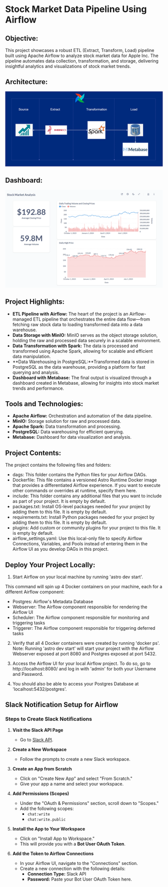 # Stock Market Data Pipeline Using Airflow

## Objective:
This project showcases a robust ETL (Extract, Transform, Load) pipeline built using Apache Airflow to analyze stock market data for Apple Inc. The pipeline automates data collection, transformation, and storage, delivering insightful analytics and visualizations of stock market trends.

## Architecture:
![Architecture](airflow_pipeline/include/dashboard/Stock-Market-Architecture.png)

## Dashboard:
![Stock Market Analysis](airflow_pipeline/include/dashboard/stock-market-analysis.png)

## Project Highlights:
- **ETL Pipeline with Airflow:** The heart of the project is an Airflow-managed ETL pipeline that orchestrates the entire data flow—from fetching raw stock data to loading transformed data into a data warehouse.
- **Data Storage with MinIO:** MinIO serves as the object storage solution, holding the raw and processed data securely in a scalable environment.
- **Data Transformation with Spark:** The data is processed and transformed using Apache Spark, allowing for scalable and efficient data manipulation.
- **Data Warehousing in PostgreSQL:**Transformed data is stored in PostgreSQL as the data warehouse, providing a platform for fast querying and analysis.
- **Dashboard with Metabase:** The final output is visualized through a dashboard created in Metabase, allowing for insights into stock market trends and performance.

## Tools and Technologies:
- **Apache Airflow:** Orchestration and automation of the data pipeline.
- **MinIO:** Storage solution for raw and processed data.
- **Apache Spark:** Data transformation and processing.
- **PostgreSQL:** Data warehousing for efficient querying.
- **Metabase:** Dashboard for data visualization and analysis.

## Project Contents:
The project contains the following files and folders:

- dags: This folder contains the Python files for your Airflow DAGs.
- Dockerfile: This file contains a versioned Astro Runtime Docker image that provides a differentiated Airflow experience. If you want to execute other commands or overrides at runtime, specify them here.
- include: This folder contains any additional files that you want to include as part of your project. It is empty by default.
- packages.txt: Install OS-level packages needed for your project by adding them to this file. It is empty by default.
- requirements.txt: Install Python packages needed for your project by adding them to this file. It is empty by default.
- plugins: Add custom or community plugins for your project to this file. It is empty by default.
- airflow_settings.yaml: Use this local-only file to specify Airflow Connections, Variables, and Pools instead of entering them in the Airflow UI as you develop DAGs in this project.

## Deploy Your Project Locally:

1. Start Airflow on your local machine by running 'astro dev start'.

This command will spin up 4 Docker containers on your machine, each for a different Airflow component:

- Postgres: Airflow's Metadata Database
- Webserver: The Airflow component responsible for rendering the Airflow UI
- Scheduler: The Airflow component responsible for monitoring and triggering tasks
- Triggerer: The Airflow component responsible for triggering deferred tasks

2. Verify that all 4 Docker containers were created by running 'docker ps'.
Note: Running 'astro dev start' will start your project with the Airflow Webserver exposed at port 8080 and Postgres exposed at port 5432.

3. Access the Airflow UI for your local Airflow project. To do so, go to http://localhost:8080/ and log in with 'admin' for both your Username and Password.

4. You should also be able to access your Postgres Database at 'localhost:5432/postgres'.

## Slack Notification Setup for Airflow

### Steps to Create Slack Notifications

1. **Visit the Slack API Page**
   - Go to [Slack API](https://api.slack.com/).

2. **Create a New Workspace**
   - Follow the prompts to create a new Slack workspace.

3. **Create an App from Scratch**
   - Click on "Create New App" and select "From Scratch."
   - Give your app a name and select your workspace.

4. **Add Permissions (Scopes)**
   - Under the "OAuth & Permissions" section, scroll down to "Scopes."
   - Add the following scopes:
     - `chat:write`
     - `chat:write.public`

5. **Install the App to Your Workspace**
   - Click on "Install App to Workspace."
   - This will provide you with a **Bot User OAuth Token**.

6. **Add the Token to Airflow Connections**
   - In your Airflow UI, navigate to the "Connections" section.
   - Create a new connection with the following details:
     - **Connection Type:** Slack API
     - **Password:** Paste your Bot User OAuth Token here.



